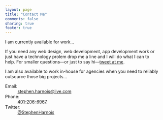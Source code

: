 ```yaml
---
layout: page
title: "Contact Me"
comments: false
sharing: true
footer: true
---
```


I am currently available for work…

If you need any web design, web development, app development work or just have a technology prolem drop me a line and I will do what I can to help.
For smaller questions—or just to say hi—[tweet at me](http://twitter.com/?status=Hello,%20@StephenHarnois%20).

I am also available to work in-house for agencies when you need to reliably outsource those big projects…

<dl>
  <dt>Email:</dt>
  <dd><a href="mailto:stephen.harnois@live.com">stephen.harnois@live.com</a></dd>

  <dt>Phone:</dt>
  <dd><a href="tel:+14012066967">401-206-6967</a></dd>

  <dt>Twitter:</dt>
  <dd><a href="http://twitter.com/StephenHarnois">@StephenHarnois</a></dd>
</dl>

